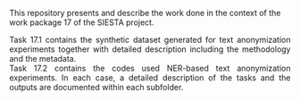This repository presents and describe the work done in the context of the work package 17 of the SIESTA project.

<div align="justify">Task 17.1 contains the synthetic dataset generated for text anonymization experiments together with detailed description including the methodology and the metadata. </div>


<div align="justify">Task 17.2 contains the codes used NER-based text anonymization experiments. In each case, a detailed description of the tasks and the outputs are documented within each subfolder.</div>
